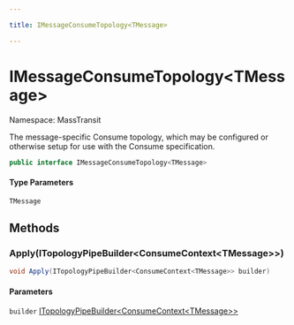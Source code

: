 ```yaml
---

title: IMessageConsumeTopology<TMessage>

---
```


# IMessageConsumeTopology\<TMessage\>

Namespace: MassTransit

The message-specific Consume topology, which may be configured or otherwise
 setup for use with the Consume specification.

```csharp
public interface IMessageConsumeTopology<TMessage>
```

#### Type Parameters

`TMessage`<br/>

## Methods

### **Apply(ITopologyPipeBuilder\<ConsumeContext\<TMessage\>\>)**

```csharp
void Apply(ITopologyPipeBuilder<ConsumeContext<TMessage>> builder)
```

#### Parameters

`builder` [ITopologyPipeBuilder\<ConsumeContext\<TMessage\>\>](../masstransit-configuration/itopologypipebuilder-1)<br/>
